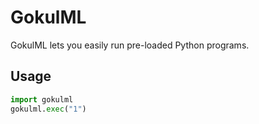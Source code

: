 # GokulML

GokulML lets you easily run pre-loaded Python programs.

## Usage

```python
import gokulml
gokulml.exec("1")
